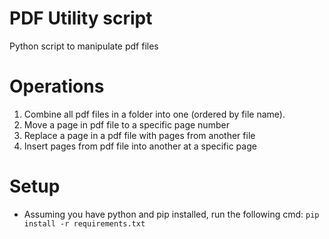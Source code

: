 # PDF Utility script

Python script to manipulate pdf files

# Operations

1. Combine all pdf files in a folder into one (ordered by file name).
2. Move a page in pdf file to a specific page number
3. Replace a page in a pdf file with pages from another file
4. Insert pages from pdf file into another at a specific page

# Setup

- Assuming you have python and pip installed, run the following cmd: `pip install -r requirements.txt`
